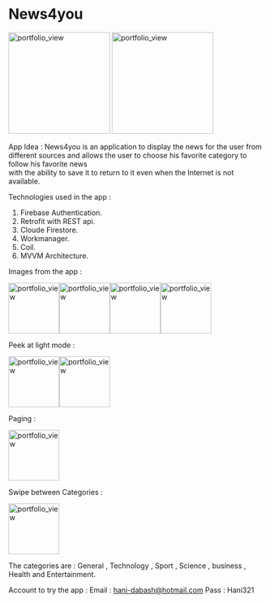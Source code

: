 # News4you

<img width="200" alt="portfolio_view" src="https://launch.sa/assets/images/logos/tuwaiq1000-dark.svg">


<img width="200" alt="portfolio_view" src="https://media2.giphy.com/media/KLp9F4gdqq2la5H1oa/giphy.gif?cid=790b76119c5222555287c2a693ac1ee2ee27ff85e2e59624&rid=giphy.gif&ct=g">


App Idea :
  News4you is an application to display the news for the user from different sources 
  and allows the user to choose his favorite category to follow his favorite news   
  with the ability to save it to return to it even when the Internet is not available.

Technologies used in the app :
  1. Firebase Authentication.
  2. Retrofit with REST api.
  3. Cloude Firestore.
  4. Workmanager.
  5. Coil.
  6. MVVM Architecture.
  
Images from the app :

<img width="100" alt="portfolio_view" src="https://i.ibb.co/0rd189z/Screenshot-News4you.jpg"><img width="100" alt="portfolio_view" src="https://i.ibb.co/SvJKSRT/Screenshot-News4you.jpg"><img width="100" alt="portfolio_view" src="https://i.ibb.co/gWCnZWK/Screenshot-News4you.jpg"><img width="100" alt="portfolio_view" src="https://i.ibb.co/C9J19Z6/Screenshot-News4you.jpg">


Peek at light mode :

<img width="100" alt="portfolio_view" src="https://i.ibb.co/cgCh73C/Screenshot-News4you.jpg"><img width="100" alt="portfolio_view" src="https://i.ibb.co/B2j3Hj3/Screenshot-News4you.jpg">


Paging :

<img width="100" alt="portfolio_view" src="https://media3.giphy.com/media/hbMLDC6nRZwjgHcUCe/giphy.gif?cid=790b76111c50c8ee22e3c0321f1fe33851eb36ec1f6b79c5&rid=giphy.gif&ct=g">


Swipe between Categories :

<img width="100" alt="portfolio_view" src="https://media1.giphy.com/media/RfkHxQoXCa2mRQUwxf/giphy.gif?cid=790b7611b3d28edea12c4868aa65441a77dc24385336a9c1&rid=giphy.gif&ct=g">


The categories are :
  General , Technology , Sport , Science , business , Health and Entertainment.


Account to try the app :
  Email : hani-dabash@hotmail.com
  Pass : Hani321

